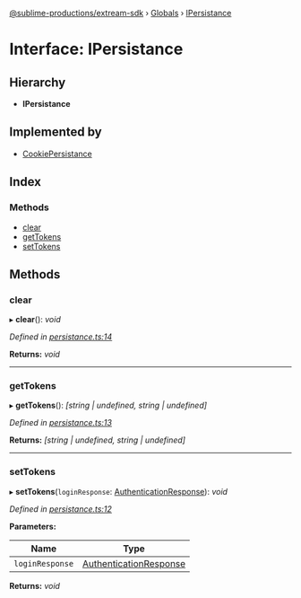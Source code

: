 [@sublime-productions/extream-sdk](../README.md) › [Globals](../globals.md) › [IPersistance](ipersistance.md)

# Interface: IPersistance

## Hierarchy

* **IPersistance**

## Implemented by

* [CookiePersistance](../classes/cookiepersistance.md)

## Index

### Methods

* [clear](ipersistance.md#clear)
* [getTokens](ipersistance.md#gettokens)
* [setTokens](ipersistance.md#settokens)

## Methods

###  clear

▸ **clear**(): *void*

*Defined in [persistance.ts:14](https://github.com/Extream-SaaS/ex-sdk/blob/1c866e4/src/persistance.ts#L14)*

**Returns:** *void*

___

###  getTokens

▸ **getTokens**(): *[string | undefined, string | undefined]*

*Defined in [persistance.ts:13](https://github.com/Extream-SaaS/ex-sdk/blob/1c866e4/src/persistance.ts#L13)*

**Returns:** *[string | undefined, string | undefined]*

___

###  setTokens

▸ **setTokens**(`loginResponse`: [AuthenticationResponse](authenticationresponse.md)): *void*

*Defined in [persistance.ts:12](https://github.com/Extream-SaaS/ex-sdk/blob/1c866e4/src/persistance.ts#L12)*

**Parameters:**

Name | Type |
------ | ------ |
`loginResponse` | [AuthenticationResponse](authenticationresponse.md) |

**Returns:** *void*
